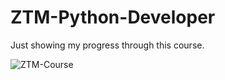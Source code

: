 # ZTM-Python-Developer

Just showing my progress through this course.
 
![ZTM-Course](https://github.com/FurrerW/ZTM-Python-Developer/assets/52584310/1664c898-b214-4d66-a903-be407e845974)
